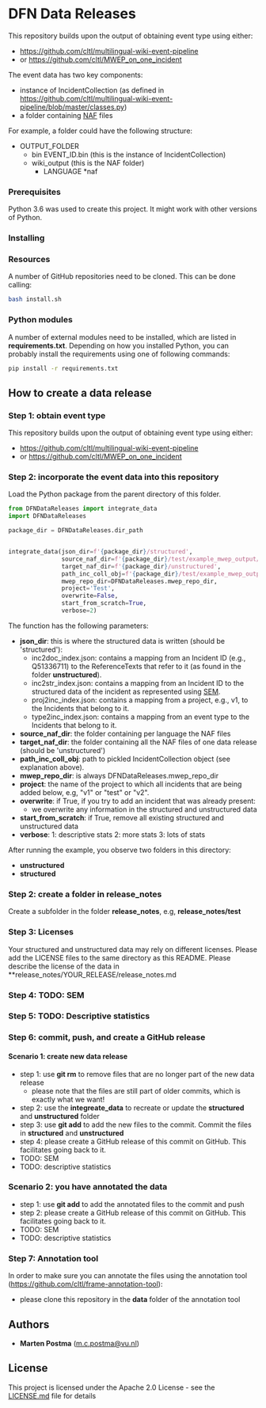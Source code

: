 # DFN Data Releases

This repository builds upon the output of obtaining event type using either:
* https://github.com/cltl/multilingual-wiki-event-pipeline
* or https://github.com/cltl/MWEP_on_one_incident

The event data has two key components:
* instance of IncidentCollection (as defined in https://github.com/cltl/multilingual-wiki-event-pipeline/blob/master/classes.py)
* a folder containing [NAF](https://github.com/newsreader/NAF) files

For example, a folder could have the following structure:

* OUTPUT_FOLDER
    * bin
        EVENT_ID.bin (this is the instance of IncidentCollection)
    * wiki_output (this is the NAF folder)
        * LANGUAGE
            *naf

### Prerequisites

Python 3.6 was used to create this project. It might work with other versions of Python.

### Installing

### Resources
A number of GitHub repositories need to be cloned. This can be done calling:
```bash
bash install.sh
```

### Python modules
A number of external modules need to be installed, which are listed in **requirements.txt**.
Depending on how you installed Python, you can probably install the requirements using one of following commands:
```bash
pip install -r requirements.txt
```
## How to create a data release

### Step 1: obtain event type
This repository builds upon the output of obtaining event type using either:
* https://github.com/cltl/multilingual-wiki-event-pipeline
* or https://github.com/cltl/MWEP_on_one_incident

### Step 2: incorporate the event data into this repository

Load the Python package from the parent directory of this folder.

```python
from DFNDataReleases import integrate_data
import DFNDataReleases

package_dir = DFNDataReleases.dir_path


integrate_data(json_dir=f'{package_dir}/structured',
               source_naf_dir=f'{package_dir}/test/example_mwep_output/Q17374096/wiki_output',
               target_naf_dir=f'{package_dir}/unstructured',
               path_inc_coll_obj=f'{package_dir}/test/example_mwep_output/Q17374096/bin/Q17374096.bin',
               mwep_repo_dir=DFNDataReleases.mwep_repo_dir,
               project='Test',
               overwrite=False,
               start_from_scratch=True,
               verbose=2)
```
The function has the following parameters:
* **json_dir**: this is where the structured data is written (should be 'structured'):
    * inc2doc_index.json: contains a mapping from an Incident ID (e.g., Q51336711) to the ReferenceTexts that refer to it (as found in the folder **unstructured**).
    * inc2str_index.json: contains a mapping from an Incident ID to the structured data of the incident as represented using [SEM](https://semanticweb.cs.vu.nl/2009/11/sem/).
    * proj2inc_index.json: contains a mapping from a project, e.g., v1, to the Incidents that belong to it.
    * type2inc_index.json: contains a mapping from an event type to the Incidents that belong to it.
* **source_naf_dir**: the folder containing per language the NAF files
* **target_naf_dir**: the folder containing all the NAF files of one data release (should be 'unstructured')
* **path_inc_coll_obj**: path to pickled IncidentCollection object (see explanation above).
* **mwep_repo_dir**: is always DFNDataReleases.mwep_repo_dir
* **project**: the name of the project to which all incidents that are being added below, e.g, "v1" or "test" or "v2".
* **overwrite**: if True, if you try to add an incident that was already present:
    *  we overwrite any information in the structured and unstructured data
* **start_from_scratch**: if True, remove all existing structured and unstructured data
* **verbose**: 1: descriptive stats 2: more stats 3: lots of stats

After running the example, you observe two folders in this directory:
* **unstructured**
* **structured**

### Step 2: create a folder in release_notes
Create a subfolder in the folder **release_notes**, e.g, **release_notes/test**

### Step 3: Licenses
Your structured and unstructured data may rely on different licenses.
Please add the LICENSE files to the same directory as this README.
Please describe the license of the data in **release_notes/YOUR_RELEASE/release_notes.md
 
### Step 4: TODO: SEM

### Step 5: TODO: Descriptive statistics

### Step 6: commit, push, and create a GitHub release

#### Scenario 1: create new data release
* step 1: use **git rm** to remove files that are no longer part of the new data release
    * please note that the files are still part of older commits, which is exactly what we want!
* step 2: use the **integreate_data** to recreate or update the **structured** and **unstructured** folder
* step 3: use **git add** to add the new files to the commit. Commit the files in **structured** and **unstructured**
* step 4: please create a GitHub release of this commit on GitHub. This facilitates going back to it.
* TODO: SEM
* TODO: descriptive statistics 

### Scenario 2: you have annotated the data
* step 1: use **git add** to add the annotated files to the commit and push 
* step 2: please create a GitHub release of this commit on GitHub. This facilitates going back to it.
* TODO: SEM
* TODO: descriptive statistics
 
### Step 7: Annotation tool
In order to make sure you can annotate the files using the annotation tool (https://github.com/cltl/frame-annotation-tool):
* please clone this repository in the **data** folder of the annotation tool

## Authors
* **Marten Postma** (m.c.postma@vu.nl)

## License
This project is licensed under the Apache 2.0 License - see the [LICENSE.md](LICENSE.md) file for details
